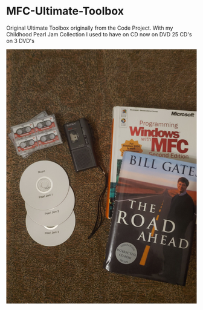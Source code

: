 # MFC-Ultimate-Toolbox
Original Ultimate Toolbox originally from the Code Project.
With my Childhood Pearl Jam Collection I used to have on CD now on DVD 
25 CD's on 3 DVD's

![Blend](images/0601222127.jpg)
